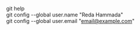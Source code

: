 git help    
git config --global user.name "Reda Hammada"  
git config --global user.email "email@example.com"  



